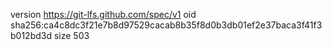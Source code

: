 version https://git-lfs.github.com/spec/v1
oid sha256:ca4c8dc3f21e7b8d97529cacab8b35f8d0b3db01ef2e37baca3f41f3b012bd3d
size 503
